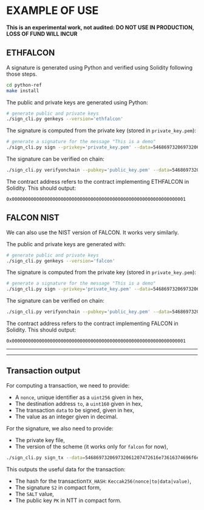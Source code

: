 
# EXAMPLE OF USE

**This is an experimental work, not audited: DO NOT USE IN PRODUCTION, LOSS OF FUND WILL INCUR**

## ETHFALCON

A signature is generated using Python and verified using Solidity following those steps.
```bash
cd python-ref
make install
```
The public and private keys are generated using Python:
```bash
# generate public and private keys
./sign_cli.py genkeys --version='ethfalcon'
```
The signature is computed from the private key (stored in `private_key.pem`):
```bash
# generate a signature for the message "This is a demo"
./sign_cli.py sign --privkey='private_key.pem' --data=546869732069732061207472616e73616374696f6e --version='ethfalcon'
```
The signature can be verified on chain:
```bash
./sign_cli.py verifyonchain --pubkey='public_key.pem' --data=546869732069732061207472616e73616374696f6e --signature='sig' --contractaddress='0xD2d8e3a5bCf8E177A627698176bC9a99E03D358D' --rpc='https://ethereum-holesky-rpc.publicnode.com'
```
The contract address refers to the contract implementing ETHFALCON in Solidity. This should output:
```
0x0000000000000000000000000000000000000000000000000000000000000001
```

## FALCON NIST

We can also use the NIST version of FALCON. It works very similarly.

The public and private keys are generated with:
```bash
# generate public and private keys
./sign_cli.py genkeys --version='falcon'
```
The signature is computed from the private key (stored in `private_key.pem`):
```bash
# generate a signature for the message "This is a demo"
./sign_cli.py sign --privkey='private_key.pem' --data=546869732069732061207472616e73616374696f6e --version='falcon'
```
The signature can be verified on chain:
```bash
./sign_cli.py verifyonchain --pubkey='public_key.pem' --data=546869732069732061207472616e73616374696f6e --signature='sig' --contractaddress='0x5dc45800383d30c2c4c8f7e948090b38b22025f9' --rpc='https://ethereum-holesky-rpc.publicnode.com'
```
The contract address refers to the contract implementing FALCON in Solidity. This should output:
```
0x0000000000000000000000000000000000000000000000000000000000000001
```

___
___
## Transaction output

For computing a transaction, we need to provide:
* A `nonce`, unique identifier as a `uint256` given in hex,
* The destination address `to`, a `uint160` given in hex,
* The transaction `data` to be signed, given in hex,
* The value as an integer given in decimal.

For the signature, we also need to provide:
* The private key file,
* The version of the scheme (it works only for `falcon` for now),
```bash
./sign_cli.py sign_tx --data=546869732069732061207472616e73616374696f6e --privkey=private_key.pem --version='ethfalcon' --nonce=0123456789 --to=add4e55 --value=123
```
This outputs the useful data for the transaction:
* The hash for the transaction`TX_HASH`: `Keccak256(nonce|to|data|value)`,
* The signature `S2` in compact form,
* The `SALT` value,
* The public key `PK` in NTT in compact form.
